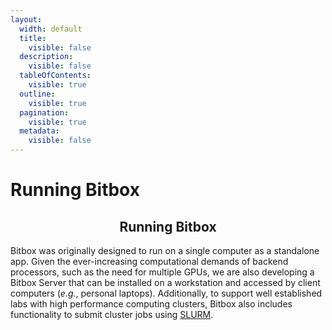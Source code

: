 ```yaml
---
layout:
  width: default
  title:
    visible: false
  description:
    visible: false
  tableOfContents:
    visible: true
  outline:
    visible: true
  pagination:
    visible: true
  metadata:
    visible: false
---
```


# Running Bitbox

<h2 align="center">Running Bitbox</h2>

Bitbox was originally designed to run on a single computer as a standalone app. Given the ever-increasing computational demands of backend processors, such as the need for multiple GPUs, we are also developing a Bitbox Server that can be installed on a workstation and accessed by client computers (_e.g._, personal laptops). Additionally, to support well established labs with high performance computing clusters, Bitbox also includes functionality to submit cluster jobs using [SLURM](https://slurm.schedmd.com/documentation.html).
